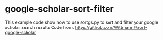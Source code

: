 # google-scholar-sort-filter
This example code show how to use sortgs.py to sort and filter your google scholar search results
Code from: https://github.com/WittmannF/sort-google-scholar
